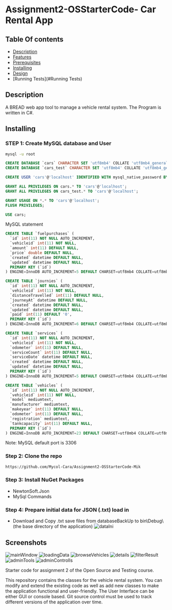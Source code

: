 # Assignment2-OSStarterCode- Car Rental App
## Table Of contents 
- [Description](#Description)
- [Features](#Features)
- [Prerequisites](#Prerequisites)
- [Installing](#Installing)
- [Design](#Design)
- [Running Tests](#Running Tests)

## Description
A BREAD web app tool to manage a vehicle rental system.
The Program is written in C#.


## Installing
### STEP 1: Create MySQL database and User

```bash
mysql -u root 
```

```sql 
CREATE DATABASE `cars` CHARACTER SET 'utf8mb4' COLLATE 'utf8mb4_general_ci';
CREATE DATABASE `cars_test` CHARACTER SET 'utf8mb4' COLLATE 'utf8mb4_general_ci';

CREATE USER 'cars'@'localhost' IDENTIFIED WITH mysql_native_password BY 'Password1';

GRANT ALL PRIVILEGES ON cars.* TO 'cars'@'localhost';
GRANT ALL PRIVILEGES ON cars_test.* TO 'cars'@'localhost';

GRANT USAGE ON *.* TO 'cars'@'localhost';
FLUSH PRIVILEGES;

USE cars;
```

MySQL statement 
```sql
CREATE TABLE `fuelpurchases` (
  `id` int(11) NOT NULL AUTO_INCREMENT,
  `vehicleid` int(11) NOT NULL,
  `amount` int(11) DEFAULT NULL,
  `price` double DEFAULT NULL,
  `created` datetime DEFAULT NULL,
  `updated` datetime DEFAULT NULL,
  PRIMARY KEY (`id`)
) ENGINE=InnoDB AUTO_INCREMENT=5 DEFAULT CHARSET=utf8mb4 COLLATE=utf8mb4_0900_ai_ci;
```
```sql
CREATE TABLE `journies` (
  `id` int(11) NOT NULL AUTO_INCREMENT,
  `vehicleid` int(11) NOT NULL,
  `distanceTravelled` int(11) DEFAULT NULL,
  `journeyAt` datetime DEFAULT NULL,
  `created` datetime DEFAULT NULL,
  `updated` datetime DEFAULT NULL,
  `paid` int(11) DEFAULT '0',
  PRIMARY KEY (`id`)
) ENGINE=InnoDB AUTO_INCREMENT=6 DEFAULT CHARSET=utf8mb4 COLLATE=utf8mb4_0900_ai_ci;
```
```sql
CREATE TABLE `services` (
  `id` int(11) NOT NULL AUTO_INCREMENT,
  `vehicleid` int(11) NOT NULL,
  `odometer` int(11) DEFAULT NULL,
  `serviceCount` int(11) DEFAULT NULL,
  `serviceDate` datetime DEFAULT NULL,
  `created` datetime DEFAULT NULL,
  `updated` datetime DEFAULT NULL,
  PRIMARY KEY (`id`)
) ENGINE=InnoDB AUTO_INCREMENT=5 DEFAULT CHARSET=utf8mb4 COLLATE=utf8mb4_0900_ai_ci;
```
```sql
CREATE TABLE `vehicles` (
  `id` int(11) NOT NULL AUTO_INCREMENT,
  `vehicleid` int(11) NOT NULL,
  `model` mediumtext,
  `manufacturer` mediumtext,
  `makeyear` int(11) DEFAULT NULL,
  `odometer` int(11) DEFAULT NULL,
  `registration` mediumtext,
  `tankcapacity` int(11) DEFAULT NULL,
  PRIMARY KEY (`id`)
) ENGINE=InnoDB AUTO_INCREMENT=23 DEFAULT CHARSET=utf8mb4 COLLATE=utf8mb4_0900_ai_ci;
```
Note: MySQL default port is 3306
### Step 2: Clone the repo
```bash  
https://github.com/Mycol-Cara/Assignment2-OSStarterCode-Mik
```
### Step 3: Install NuGet Packages
- NewtonSoft.Json
- MySql Commands

### Step 4: Prepare initial data for JSON (.txt) load in
- Download and Copy .txt save files from databaseBackUp to bin\Debug\ (the base directory of the application)
![dataIni](./images/dataIni.png)

## Screenshots
![mainWindow](./images/mainWindow.PNG)
![loadingData](./images/loadingData.PNG)
![browseVehicles](./images/browseVehicles.PNG)
![details](./images/details.PNG)
![filterResult](./images/filterResult.PNG)
![adminTools](./images/adminTools.PNG)
![adminControlls](./images/adminControlls.PNG)


Starter code for assignment 2 of the Open Source and Testing course.

This repository contains the classes for the vehicle rental system.
You can modify and extend the existing code as well as add new classes to make the application functional and user-friendly.
The User Interface can be either GUI or console based.
Git source control must be used to track different versions of the application over time.
